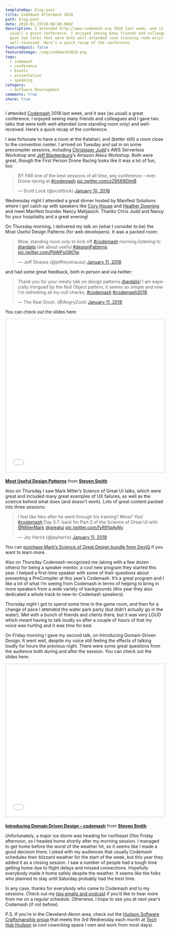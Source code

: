 ```yaml
---
templateKey: blog-post
title: Codemash Aftermash 2018
path: blog-post
date: 2018-01-15T20:08:00.000Z
description: I attended http://www.codemash.org 2018 last week, and it was (as
  usual) a great conference. I enjoyed seeing many friends and colleagues and I
  gave two talks that were both well-attended (one standing room only) and
  well-received. Here’s a quick recap of the conference.
featuredpost: false
featuredimage: /img/codemash2018.png
tags:
  - codemash
  - conference
  - Events
  - presentation
  - speaking
category:
  - Software Development
comments: true
share: true
---
```

I attended [Codemash](http://www.codemash.org/) 2018 last week, and it was (as usual) a great conference. I enjoyed seeing many friends and colleagues and I gave two talks that were both well-attended (one standing room only) and well-received. Here’s a quick recap of the conference.

I was fortunate to have a room at the Kalahari, and (better still) a room close to the convention center. I arrived on Tuesday and sat in on some precompiler sessions, including [Christoper Judd](https://twitter.com/javajudd)‘s AWS Serverless Workshop and [Jeff Blankenburg](https://twitter.com/jeffblankenburg)‘s Amazon Alexa Workshop. Both were great, though the First Person Drone Racing looks like it was a lot of fun, too:

<blockquote class="twitter-tweet" data-lang="en">
<p lang="en" dir="ltr">BY FAR one of the best sessions of all time, any conference - ever. Drone racing at <a href="https://twitter.com/hashtag/codemash?src=hash&amp;ref_src=twsrc%5Etfw">#codemash</a> <a href="https://t.co/z29569DImB">pic.twitter.com/z29569DImB</a></p>
— Scott Lock (@scottlock) <a href="https://twitter.com/scottlock/status/950907284745543681?ref_src=twsrc%5Etfw">January 10, 2018</a></blockquote>
<script src="https://platform.twitter.com/widgets.js" charset="utf-8" async=""></script>

Wednesday night I attended a great dinner hosted by Manifest Solutions where I got catch up with speakers like [Cory House](https://twitter.com/housecor) and [Heather Downing](https://twitter.com/quorralyne) and meet Manifest founder Nancy Matijasich. Thanks Chris Judd and Nancy for your hospitality and a great evening!

On Thursday morning, I delivered my talk on (what I consider to be) the Most Useful Design Patterns (for web developers). It was a packed room:

<blockquote class="twitter-tweet" data-lang="en">
<p lang="en" dir="ltr">Wow, standing room only to kick off <a href="https://twitter.com/hashtag/codemash?src=hash&amp;ref_src=twsrc%5Etfw">#codemash</a> morning listening to <a href="https://twitter.com/ardalis?ref_src=twsrc%5Etfw">@ardalis</a> talk about useful <a href="https://twitter.com/hashtag/designPatterns?src=hash&amp;ref_src=twsrc%5Etfw">#designPatterns</a>. <a href="https://t.co/PbWPsG901w">pic.twitter.com/PbWPsG901w</a></p>
— Jeff Strauss (@jeffreystrauss) <a href="https://twitter.com/jeffreystrauss/status/951459149115781120?ref_src=twsrc%5Etfw">January 11, 2018</a></blockquote>
<script src="https://platform.twitter.com/widgets.js" charset="utf-8" async=""></script>

and had some great feedback, both in person and via twitter:

<blockquote class="twitter-tweet" data-lang="en">
<p lang="en" dir="ltr">Thank you for your meaty talk on design patterns <a href="https://twitter.com/ardalis?ref_src=twsrc%5Etfw">@ardalis</a>!  I am especially intrigued by the Null Object pattern, it seems so simple and now I'm rethinking all my null checks. <a href="https://twitter.com/hashtag/codemash?src=hash&amp;ref_src=twsrc%5Etfw">#codemash</a> <a href="https://twitter.com/hashtag/codemash2018?src=hash&amp;ref_src=twsrc%5Etfw">#codemash2018</a></p>
— The Real Groot. (@AngryZoot) <a href="https://twitter.com/AngryZoot/status/951476377143963651?ref_src=twsrc%5Etfw">January 11, 2018</a></blockquote>
<script src="https://platform.twitter.com/widgets.js" charset="utf-8" async=""></script>

You can check out the slides here:

<iframe width="595" height="485" src="//www.slideshare.net/slideshow/embed_code/key/LmG5nClwNK7nt0" frameborder="0" marginwidth="0" marginheight="0" scrolling="no" allowfullscreen="" style="border:1px solid #CCC; border-width:1px; margin-bottom:5px; max-width: 100%;"> </iframe>

**[Most Useful Design Patterns](https://www.slideshare.net/ardalis/most-useful-design-patterns "Most Useful Design Patterns")** from **[Steven Smith](https://www.slideshare.net/ardalis)**

Also on Thursday I saw Mark Miller’s Science of Great UI talks, which were great and included many great examples of UX failures, as well as the science behind what does (and doesn’t work). Lots of great content packed into three sessions:

<blockquote class="twitter-tweet" data-lang="en">
<p lang="en" dir="ltr">I feel like Neo after he went through his training? More? Yes! <a href="https://twitter.com/hashtag/codemash?src=hash&amp;ref_src=twsrc%5Etfw">#codemash</a> Day 3.7: back for Part 2 of the Science of Great UI with <a href="https://twitter.com/MillerMark?ref_src=twsrc%5Etfw">@MillerMark</a> <a href="https://twitter.com/greatui?ref_src=twsrc%5Etfw">@greatui</a> <a href="https://t.co/fyR91qAyNy">pic.twitter.com/fyR91qAyNy</a></p>
— Jay Harris (@jayharris) <a href="https://twitter.com/jayharris/status/951558359731392522?ref_src=twsrc%5Etfw">January 11, 2018</a></blockquote>
<script src="https://platform.twitter.com/widgets.js" charset="utf-8" async=""></script>

You can [purchase Mark’s Science of Great Design bundle from DevIQ](https://app.deviq.com/bundles/science-of-great-ui-and-design-like-a-pro) if you want to learn more.

Also on Thursday Codemash recognized me (along with a few dozen others) for being a speaker mentor, a cool new program they started this year. I helped a first-time speaker with some of their questions about presenting a PreCompiler at this year’s Codemash. It’s a great program and I like a lot of what I’m seeing from Codemash in terms of helping to bring in more speakers from a wide variety of backgrounds (this year they also dedicated a whole track to new-to-Codemash speakers).

Thursday night I got to spend some time in the game room, and then for a change of pace I attended the water park party (but didn’t actually go in the water). Met with a bunch of friends and clients there, but it was very LOUD which meant having to talk loudly so after a couple of hours of that my voice was hurting and it was time for bed.

On Friday morning I gave my second talk, on Introducing Domain-Driven Design. It went well, despite my voice still feeling the effects of talking loudly for hours the previous night. There were some great questions from the audience both during and after the session. You can check out the slides here:

<iframe width="595" height="485" src="//www.slideshare.net/slideshow/embed_code/key/whZqXTvB8Unq3t" frameborder="0" marginwidth="0" marginheight="0" scrolling="no" allowfullscreen="" style="border:1px solid #CCC; border-width:1px; margin-bottom:5px; max-width: 100%;"> </iframe>

**[Introducing Domain Driven Design – codemash](https://www.slideshare.net/ardalis/introducing-domain-driven-design-codemash "Introducing Domain Driven Design - codemash")** from **[Steven Smith](https://www.slideshare.net/ardalis)**

Unfortunately, a major ice storm was heading for northeast Ohio Friday afternoon, so I headed home shortly after my morning session. I managed to get home before the worst of the weather hit, so it seems like I made a good decision there. I joked with my audiences that usually Codemash schedules their blizzard weather for the start of the week, but this year they added it as a closing session. I saw a number of people had a tough time getting home due to flight delays and missed connections. Hopefully everybody made it home safely despite the weather. It seems like the folks who planned to stay until Saturday probably had the best time.

In any case, thanks for everybody who came to Codemash and to my sessions. Check out my [tips emails and podcast](https://ardalis.com/tips) if you’d like to hear more from me on a regular schedule. Otherwise, I hope to see you at next year’s Codemash (if not before).

P.S. If you’re in the Cleveland-Akron area, check out the [Hudson Software Craftsmanship group](https://www.meetup.com/Hudson-Software-Craftsmanship-Meetup/) that meets the 3rd Wednesday each month at [Tech Hub Hudson](http://www.techhubhudson.com/en) (a cool coworking space I own and work from most days).